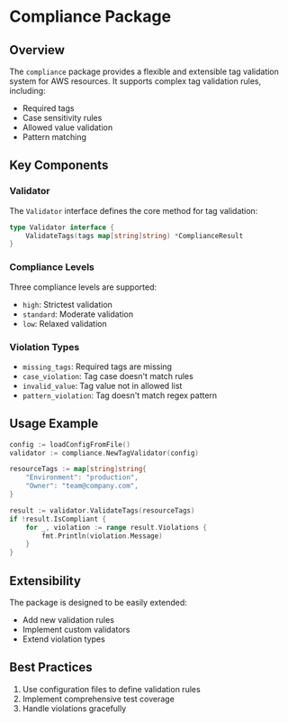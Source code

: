 # Compliance Package

## Overview

The `compliance` package provides a flexible and extensible tag validation system for AWS resources. It supports complex tag validation rules, including:

- Required tags
- Case sensitivity rules
- Allowed value validation
- Pattern matching

## Key Components

### Validator

The `Validator` interface defines the core method for tag validation:

```go
type Validator interface {
    ValidateTags(tags map[string]string) *ComplianceResult
}
```

### Compliance Levels

Three compliance levels are supported:

- `high`: Strictest validation
- `standard`: Moderate validation
- `low`: Relaxed validation

### Violation Types

- `missing_tags`: Required tags are missing
- `case_violation`: Tag case doesn't match rules
- `invalid_value`: Tag value not in allowed list
- `pattern_violation`: Tag doesn't match regex pattern

## Usage Example

```go
config := loadConfigFromFile()
validator := compliance.NewTagValidator(config)

resourceTags := map[string]string{
    "Environment": "production",
    "Owner": "team@company.com",
}

result := validator.ValidateTags(resourceTags)
if !result.IsCompliant {
    for _, violation := range result.Violations {
        fmt.Println(violation.Message)
    }
}
```

## Extensibility

The package is designed to be easily extended:

- Add new validation rules
- Implement custom validators
- Extend violation types

## Best Practices

1. Use configuration files to define validation rules
2. Implement comprehensive test coverage
3. Handle violations gracefully
